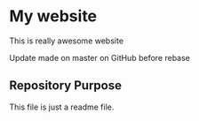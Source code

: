 # My website

This is really awesome website

Update made on master on GitHub before rebase

## Repository Purpose

This file is just a readme file.
